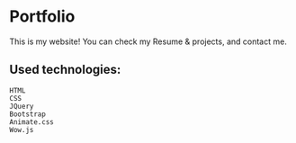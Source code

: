 # Portfolio

This is my website! 
You can check my Resume & projects, and contact me.

## Used technologies:

    HTML
    CSS
    JQuery
    Bootstrap
    Animate.css
    Wow.js
